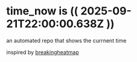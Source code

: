 # time_now is (( 2025-09-21T22:00:00.638Z ))

an automated repo that shows the currnent time

inspired by [breakingheatmap](https://github.com/breakingheatmap/breakingheatmap)